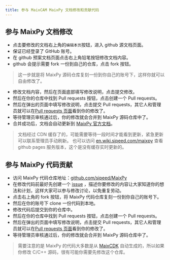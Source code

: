 ```yaml
---
title: 参与 MaixCAM MaixPy 文档修改和贡献代码
---
```


## 参与 MaixPy 文档修改

* 点击要修改的文档右上角的`编辑本页`按钮，进入 github 源文档页面。
* 保证已经登录了 GitHub 账号。
* 在 github 预案文档页面点击右上角铅笔按钮修改文档内容。
* github 会提示需要 fork 一份到自己的仓库，点击 fork 按钮。
> 这一步就是将 MaixPy 源码仓库复刻一份到你自己的账号下，这样你就可以自由修改了。
* 修改文档内容，然后在页面底部填写修改说明，点击提交修改。
* 然后在你的仓库中找到 Pull requests 按钮，点击创建一个 Pull requests。
* 然后在弹出的页面中填写修改说明，点击提交 Pull requests，其它人和管理员就可以在[Pull requests 页面](https://github.com/sipeed/MaixPy/pulls)看到你的修改了。
* 等待管理员审核通过后，你的修改就会合并到 MaixPy 源码仓库中了。
* 合并成功后，文档会自动更新到 [MaixPy 官方文档](https://wiki.sipeed.com/maixpy)。
> 文档经过 CDN 缓存了的，可能需要等待一段时间才能看到更新，紧急更新可以联系管理员手动刷新。
> 也可以访问 [en.wiki.sipeed.com/maixpy](https://en.wiki.sipeed.com/maixpy) 查看 github pages 服务版本，这个是没有缓存实时更新的。


## 参与 MaixPy 代码贡献

* 访问 MaixPy 代码仓库地址：[github.com/sipeed/MaixPy](https://github.com/sipeed/MaixPy)
* 在修改代码前最好先创建一个 [issue](https://github.com/sipeed/MaixPy/issues) ，描述你要修改的内容让大家知道你的想法和计划，这样大家可以参与修改讨论，以免重复劳动。
* 点击右上角的 fork 按钮，将 MaixPy 代码仓库复刻一份到你自己的账号下。
* 然后在你的账号下 clone 一份代码到本地。
* 修改代码后提交到你的仓库中。
* 然后在你的仓库中找到 Pull requests 按钮，点击创建一个 Pull requests。
* 然后在弹出的页面中填写修改说明，点击提交 Pull requests，其它人和管理员就可以在[Pull requests 页面](https://github.com/sipeed/MaixPy/pulls)看到你的修改了。
* 等待管理员审核通过后，你的修改就会合并到 MaixPy 源码仓库中了。

> 需要注意的是 MaixPy 的代码大多数是从 [MaixCDK](https://github.com/sipeed/MaixCDK) 自动生成的，所以如果你修改 C/C++ 源码，很有可能你需要先修改这个仓库。



